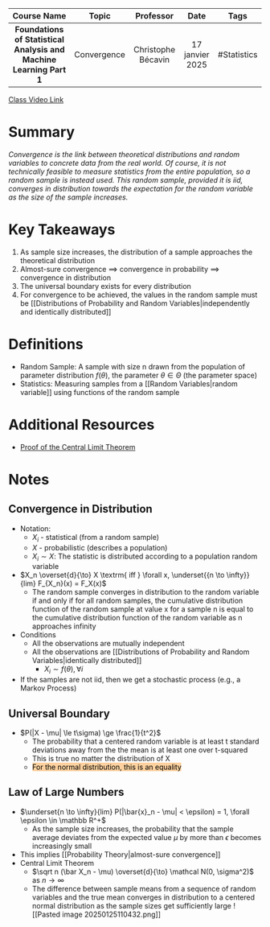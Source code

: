 |                             Course Name                             |    Topic    |     Professor      |      Date       |    Tags     |
| :-----------------------------------------------------------------: | :---------: | :----------------: | :-------------: | :---------: |
| **Foundations of Statistical Analysis and Machine Learning Part 1** | Convergence | Christophe Bécavin | 17 janvier 2025 | #Statistics |

[Class Video Link](https://dstisas-my.sharepoint.com/personal/johnny_najjar_dsti_institute/_layouts/15/stream.aspx?id=%2Fpersonal%2Fjohnny%5Fnajjar%5Fdsti%5Finstitute%2FDocuments%2FRecordings%281%29%2FA24%20%2D%20Common%20Link%20%2D%20DS%2DDE%2DDA%2D20250117%5F095153%2DMeeting%20Recording%2Emp4&ga=1&referrer=StreamWebApp%2EWeb&referrerScenario=AddressBarCopied%2Eview%2Eaf980465%2D9a2f%2D407d%2Dbe63%2D73b314a28a40)

# Summary
*Convergence is the link between theoretical distributions and random variables to concrete data from the real world. Of course, it is not technically feasible to measure statistics from the entire population, so a random sample is instead used. This random sample, provided it is iid, converges in distribution towards the expectation for the random variable as the size of the sample increases.*

# Key Takeaways
1. As sample size increases, the distribution of a sample approaches the theoretical distribution
2. Almost-sure convergence $\implies$ convergence in probability $\implies$ convergence in distribution
3. The universal boundary exists for every distribution
4. For convergence to be achieved, the values in the random sample must be [[Distributions of Probability and Random Variables|independently and identically distributed]]

# Definitions
- Random Sample: A sample with size n drawn from the population of parameter distribution $f(\theta),$ the parameter $\theta \in \Theta$ (the parameter space)
- Statistics: Measuring samples from a [[Random Variables|random variable]] using functions of the random sample

# Additional Resources
- [Proof of the Central Limit Theorem](https://medium.com/@oguo/proof-of-the-central-limit-theorem-214813be6e2c)

# Notes
## Convergence in Distribution
- Notation:
	- $X_i$ - statistical (from a random sample)
	- $X$ - probabilistic (describes a population)
	- $X_i \sim X$: The statistic is distributed according to a population random variable
- $X_n \overset{d}{\to} X \textrm{ iff } \forall x, \underset{{n \to \infty}}{lim} F_{X_n}(x) = F_X(x)$
	- The random sample converges in distribution to the random variable if and only if for all random samples, the cumulative distribution function of the random sample at value x for a sample n is equal to the cumulative distribution function of the random variable as n approaches infinity
- Conditions
	- All the observations are mutually independent
	- All the observations are [[Distributions of Probability and Random Variables|identically distributed]]
		- $X_i \sim f(\theta), \forall i$
- If the samples are not iid, then we get a stochastic process (e.g., a Markov Process)
## Universal Boundary
- $P(|X - \mu| \le t\sigma) \ge \frac{1}{t^2}$
	- The probability that a centered random variable is at least t standard deviations away from the the mean is at least one over t-squared
	- This is true no matter the distribution of X
	- <mark style="background: #FFB86CA6;">For the normal distribution, this is an equality</mark>
## Law of Large Numbers
- $\underset{n \to \infty}{lim} P(|\bar{x}_n - \mu| < \epsilon) = 1, \forall \epsilon \in \mathbb R^+$
	- As the sample size increases, the probability that the sample average deviates from the expected value $\mu$ by more than $\epsilon$ becomes increasingly small
- This implies [[Probability Theory|almost-sure convergence]]
- Central Limit Theorem
	- $\sqrt n (\bar X_n - \mu) \overset{d}{\to} \mathcal N(0, \sigma^2)$ as $n \to \infty$
	- The difference between sample means from a sequence of random variables and the true mean converges in distribution to a centered normal distribution as the sample sizes get sufficiently large
	 ![[Pasted image 20250125110432.png]]